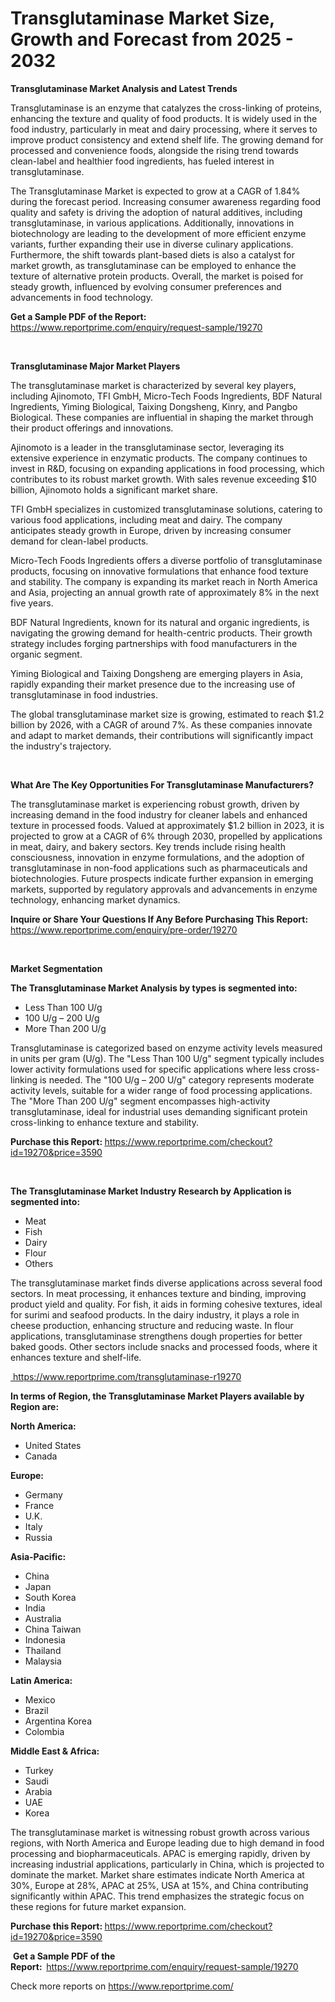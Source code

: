 <p><h1>Transglutaminase Market Size, Growth and Forecast from 2025 - 2032</h1></p><p><strong>Transglutaminase Market Analysis and Latest Trends</strong></p>
<p><p>Transglutaminase is an enzyme that catalyzes the cross-linking of proteins, enhancing the texture and quality of food products. It is widely used in the food industry, particularly in meat and dairy processing, where it serves to improve product consistency and extend shelf life. The growing demand for processed and convenience foods, alongside the rising trend towards clean-label and healthier food ingredients, has fueled interest in transglutaminase.</p><p>The Transglutaminase Market is expected to grow at a CAGR of 1.84% during the forecast period. Increasing consumer awareness regarding food quality and safety is driving the adoption of natural additives, including transglutaminase, in various applications. Additionally, innovations in biotechnology are leading to the development of more efficient enzyme variants, further expanding their use in diverse culinary applications. Furthermore, the shift towards plant-based diets is also a catalyst for market growth, as transglutaminase can be employed to enhance the texture of alternative protein products. Overall, the market is poised for steady growth, influenced by evolving consumer preferences and advancements in food technology.</p></p>
<p><strong>Get a Sample PDF of the Report:&nbsp;</strong> <a href="https://www.reportprime.com/enquiry/request-sample/19270?utm_campaign=2317&utm_medium=2&utm_source=Github&utm_content=ia&utm_term=19032025&utm_id=transglutaminase">https://www.reportprime.com/enquiry/request-sample/19270</a></p>
<p>&nbsp;</p>
<p><strong>Transglutaminase Major Market Players</strong></p>
<p><p>The transglutaminase market is characterized by several key players, including Ajinomoto, TFI GmbH, Micro-Tech Foods Ingredients, BDF Natural Ingredients, Yiming Biological, Taixing Dongsheng, Kinry, and Pangbo Biological. These companies are influential in shaping the market through their product offerings and innovations.</p><p>Ajinomoto is a leader in the transglutaminase sector, leveraging its extensive experience in enzymatic products. The company continues to invest in R&D, focusing on expanding applications in food processing, which contributes to its robust market growth. With sales revenue exceeding $10 billion, Ajinomoto holds a significant market share.</p><p>TFI GmbH specializes in customized transglutaminase solutions, catering to various food applications, including meat and dairy. The company anticipates steady growth in Europe, driven by increasing consumer demand for clean-label products. </p><p>Micro-Tech Foods Ingredients offers a diverse portfolio of transglutaminase products, focusing on innovative formulations that enhance food texture and stability. The company is expanding its market reach in North America and Asia, projecting an annual growth rate of approximately 8% in the next five years.</p><p>BDF Natural Ingredients, known for its natural and organic ingredients, is navigating the growing demand for health-centric products. Their growth strategy includes forging partnerships with food manufacturers in the organic segment.</p><p>Yiming Biological and Taixing Dongsheng are emerging players in Asia, rapidly expanding their market presence due to the increasing use of transglutaminase in food industries.</p><p>The global transglutaminase market size is growing, estimated to reach $1.2 billion by 2026, with a CAGR of around 7%. As these companies innovate and adapt to market demands, their contributions will significantly impact the industry's trajectory.</p></p>
<p>&nbsp;</p>
<p><strong>What Are The Key Opportunities For Transglutaminase Manufacturers?</strong></p>
<p><p>The transglutaminase market is experiencing robust growth, driven by increasing demand in the food industry for cleaner labels and enhanced texture in processed foods. Valued at approximately $1.2 billion in 2023, it is projected to grow at a CAGR of 6% through 2030, propelled by applications in meat, dairy, and bakery sectors. Key trends include rising health consciousness, innovation in enzyme formulations, and the adoption of transglutaminase in non-food applications such as pharmaceuticals and biotechnologies. Future prospects indicate further expansion in emerging markets, supported by regulatory approvals and advancements in enzyme technology, enhancing market dynamics.</p></p>
<p><strong>Inquire or Share Your Questions If Any Before Purchasing This Report:</strong> <a href="https://www.reportprime.com/enquiry/pre-order/19270?utm_campaign=2317&utm_medium=2&utm_source=Github&utm_content=ia&utm_term=19032025&utm_id=transglutaminase">https://www.reportprime.com/enquiry/pre-order/19270</a></p>
<p>&nbsp;</p>
<p><strong>Market Segmentation</strong></p>
<p><strong>The Transglutaminase Market Analysis by types is segmented into:</strong></p>
<p><ul><li>Less Than 100 U/g</li><li>100 U/g – 200 U/g</li><li>More Than 200 U/g</li></ul></p>
<p><p>Transglutaminase is categorized based on enzyme activity levels measured in units per gram (U/g). The "Less Than 100 U/g" segment typically includes lower activity formulations used for specific applications where less cross-linking is needed. The "100 U/g – 200 U/g" category represents moderate activity levels, suitable for a wider range of food processing applications. The "More Than 200 U/g" segment encompasses high-activity transglutaminase, ideal for industrial uses demanding significant protein cross-linking to enhance texture and stability.</p></p>
<p><strong>Purchase this Report:&nbsp;</strong><a href="https://www.reportprime.com/checkout?id=19270&price=3590&utm_campaign=2317&utm_medium=2&utm_source=Github&utm_content=ia&utm_term=19032025&utm_id=transglutaminase">https://www.reportprime.com/checkout?id=19270&price=3590</a></p>
<p>&nbsp;</p>
<p><strong>The Transglutaminase Market Industry Research by Application is segmented into:</strong></p>
<p><ul><li>Meat</li><li>Fish</li><li>Dairy</li><li>Flour</li><li>Others</li></ul></p>
<p><p>The transglutaminase market finds diverse applications across several food sectors. In meat processing, it enhances texture and binding, improving product yield and quality. For fish, it aids in forming cohesive textures, ideal for surimi and seafood products. In the dairy industry, it plays a role in cheese production, enhancing structure and reducing waste. In flour applications, transglutaminase strengthens dough properties for better baked goods. Other sectors include snacks and processed foods, where it enhances texture and shelf-life.</p></p>
<p><a href="https://www.reportprime.com/transglutaminase-r19270?utm_campaign=2317&utm_medium=2&utm_source=Github&utm_content=ia&utm_term=19032025&utm_id=transglutaminase">&nbsp;https://www.reportprime.com/transglutaminase-r19270</a></p>
<p><strong>In terms of Region, the Transglutaminase Market Players available by Region are:</strong></p>
<p>
    <p> <strong> North America: </strong>
        <ul>
            <li>United States</li>
            <li>Canada</li>
        </ul>
        </p> 
    <p> <strong> Europe: </strong>
        <ul>
            <li>Germany</li>
            <li>France</li>
            <li>U.K.</li>
            <li>Italy</li>
            <li>Russia</li>
        </ul>
        </p> 
    <p> <strong> Asia-Pacific: </strong>
        <ul>
            <li>China</li>
            <li>Japan</li>
            <li>South Korea</li>
            <li>India</li>
            <li>Australia</li>
            <li>China Taiwan</li>
            <li>Indonesia</li>
            <li>Thailand</li>
            <li>Malaysia</li>
        </ul>
        </p> 
    <p> <strong> Latin America: </strong>
        <ul>
            <li>Mexico</li>
            <li>Brazil</li>
            <li>Argentina Korea</li>
            <li>Colombia</li>
        </ul>
        </p> 
    <p> <strong> Middle East & Africa: </strong>
        <ul>
            <li>Turkey</li>
            <li>Saudi</li>
            <li>Arabia</li>
            <li>UAE</li>
            <li>Korea</li>
        </ul>
    </p>
    </p>
<p><p>The transglutaminase market is witnessing robust growth across various regions, with North America and Europe leading due to high demand in food processing and biopharmaceuticals. APAC is emerging rapidly, driven by increasing industrial applications, particularly in China, which is projected to dominate the market. Market share estimates indicate North America at 30%, Europe at 28%, APAC at 25%, USA at 15%, and China contributing significantly within APAC. This trend emphasizes the strategic focus on these regions for future market expansion.</p></p>
<p><strong>Purchase this Report: </strong><a href="https://www.reportprime.com/checkout?id=19270&price=3590&utm_campaign=2317&utm_medium=2&utm_source=Github&utm_content=ia&utm_term=19032025&utm_id=transglutaminase">https://www.reportprime.com/checkout?id=19270&price=3590</a></p>
<p>&nbsp;<strong>Get a Sample PDF of the Report:&nbsp;&nbsp;</strong><a href="https://www.reportprime.com/enquiry/request-sample/19270?utm_campaign=2317&utm_medium=2&utm_source=Github&utm_content=ia&utm_term=19032025&utm_id=transglutaminase">https://www.reportprime.com/enquiry/request-sample/19270</a></p>
<p><strong></strong></p>
<p>Check more reports on <a href="https://www.reportprime.com/?utm_campaign=2317&utm_medium=2&utm_source=Github&utm_content=ia&utm_term=19032025&utm_id=transglutaminase">https://www.reportprime.com/</a></p>